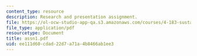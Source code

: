 ```yaml
---
content_type: resource
description: Research and presentation assignment.
file: https://ol-ocw-studio-app-qa.s3.amazonaws.com/courses/4-183-sustainable-design-and-technology-research-workshop-spring-2004/ee111d60cdad22d7a71a4b8466ab1ee3_assn1.pdf
file_type: application/pdf
resourcetype: Document
title: assn1.pdf
uid: ee111d60-cdad-22d7-a71a-4b8466ab1ee3
---
```

